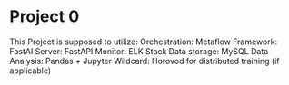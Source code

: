 # Project 0

This Project is supposed to utilize:
    Orchestration: Metaflow
    Framework: FastAI
    Server: FastAPI
    Monitor: ELK Stack
    Data storage: MySQL
    Data Analysis: Pandas + Jupyter
    Wildcard: Horovod for distributed training (if applicable)